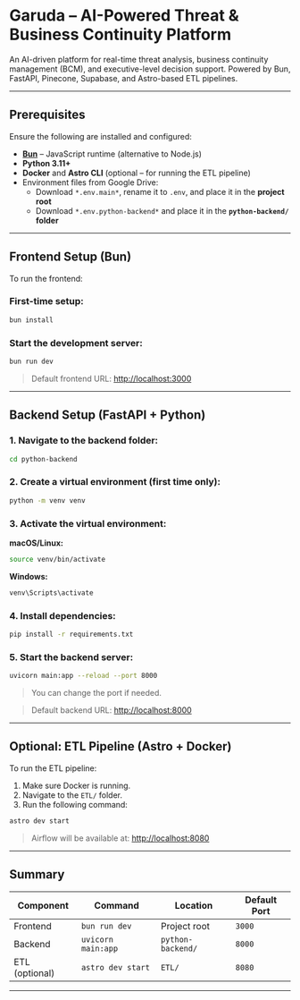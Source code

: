 
# Garuda – AI-Powered Threat & Business Continuity Platform

An AI-driven platform for real-time threat analysis, business continuity management (BCM), and executive-level decision support. Powered by Bun, FastAPI, Pinecone, Supabase, and Astro-based ETL pipelines.

---

## Prerequisites

Ensure the following are installed and configured:

- [**Bun**](https://bun.sh/) – JavaScript runtime (alternative to Node.js)
- **Python 3.11+**
- **Docker** and **Astro CLI** (optional – for running the ETL pipeline)
- Environment files from Google Drive:
  - Download `*.env.main*`, rename it to `.env`, and place it in the **project root**
  - Download `*.env.python-backend*` and place it in the **`python-backend/` folder**

---

## Frontend Setup (Bun)

To run the frontend:

### First-time setup:
```bash
bun install
```

### Start the development server:
```bash
bun run dev
```

> Default frontend URL: [http://localhost:3000](http://localhost:3000)

---

## Backend Setup (FastAPI + Python)

### 1. Navigate to the backend folder:
```bash
cd python-backend
```

### 2. Create a virtual environment (first time only):
```bash
python -m venv venv
```

### 3. Activate the virtual environment:

**macOS/Linux:**
```bash
source venv/bin/activate
```

**Windows:**
```bash
venv\Scripts\activate
```

### 4. Install dependencies:
```bash
pip install -r requirements.txt
```

### 5. Start the backend server:
```bash
uvicorn main:app --reload --port 8000
```

> You can change the port if needed.

> Default backend URL: [http://localhost:8000](http://localhost:8000)

---

## Optional: ETL Pipeline (Astro + Docker)

To run the ETL pipeline:

1. Make sure Docker is running.
2. Navigate to the `ETL/` folder.
3. Run the following command:
```bash
astro dev start
```

> Airflow will be available at: [http://localhost:8080](http://localhost:8080)

---

## Summary

| Component       | Command                | Location           | Default Port     |
|----------------|------------------------|--------------------|------------------|
| Frontend        | `bun run dev`          | Project root       | `3000`           |
| Backend         | `uvicorn main:app`     | `python-backend/`  | `8000`           |
| ETL (optional)  | `astro dev start`      | `ETL/`             | `8080`           |

---
